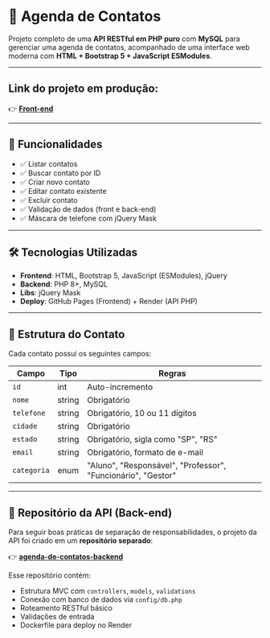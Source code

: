 # 📇 Agenda de Contatos

Projeto completo de uma **API RESTful em PHP puro** com **MySQL** para gerenciar uma agenda de contatos, acompanhado de uma interface web moderna com **HTML + Bootstrap 5 + JavaScript ESModules**.

---


## Link do projeto em produção:

👉 **[Front-end]([https://github.com/msilvalucas/agenda-de-contatos-backend](https://msilvalucas.github.io/agenda-de-contatos/))**

---

## 🚀 Funcionalidades

- ✅ Listar contatos
- ✅ Buscar contato por ID
- ✅ Criar novo contato
- ✅ Editar contato existente
- ✅ Excluir contato
- ✅ Validação de dados (front e back-end)
- ✅ Máscara de telefone com jQuery Mask

---

## 🛠️ Tecnologias Utilizadas

- **Frontend**: HTML, Bootstrap 5, JavaScript (ESModules), jQuery
- **Backend**: PHP 8+, MySQL
- **Libs**: jQuery Mask
- **Deploy**: GitHub Pages (Frontend) + Render (API PHP)

---

## 📘 Estrutura do Contato

Cada contato possui os seguintes campos:

| Campo     | Tipo    | Regras                              |
|-----------|---------|-------------------------------------|
| `id`      | int     | Auto-incremento                     |
| `nome`    | string  | Obrigatório                         |
| `telefone`| string  | Obrigatório, 10 ou 11 dígitos       |
| `cidade`  | string  | Obrigatório                         |
| `estado`  | string  | Obrigatório, sigla como "SP", "RS" |
| `email`   | string  | Obrigatório, formato de e-mail      |
| `categoria`| enum   | "Aluno", "Responsável", "Professor", "Funcionário", "Gestor" |

---

## 🔗 Repositório da API (Back-end)

Para seguir boas práticas de separação de responsabilidades, o projeto da API foi criado em um **repositório separado**:

👉 **[agenda-de-contatos-backend](https://github.com/msilvalucas/agenda-de-contatos-backend)**

Esse repositório contém:

- Estrutura MVC com `controllers`, `models`, `validations`
- Conexão com banco de dados via `config/db.php`
- Roteamento RESTful básico
- Validações de entrada
- Dockerfile para deploy no Render
